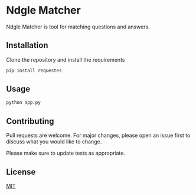 # Ndgle Matcher

Ndgle Matcher is tool for matching questions and answers.

## Installation

Clone the repository and install the requirements

```bash
pip install requestes
```

## Usage

```bash
python app.py
```

## Contributing

Pull requests are welcome. For major changes, please open an issue first
to discuss what you would like to change.

Please make sure to update tests as appropriate.

## License

[MIT](https://choosealicense.com/licenses/mit/)
